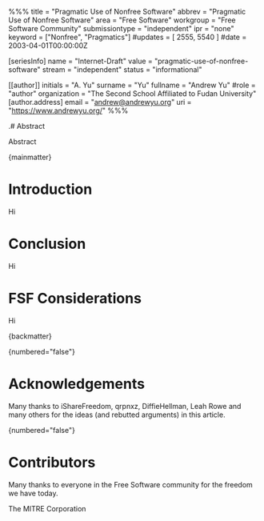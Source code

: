 %%%
title = "Pragmatic Use of Nonfree Software"
abbrev = "Pragmatic Use of Nonfree Software"
area = "Free Software"
workgroup = "Free Software Community"
submissiontype = "independent"
ipr = "none"
keyword = ["Nonfree", "Pragmatics"]
#updates = [ 2555, 5540 ]
#date = 2003-04-01T00:00:00Z

[seriesInfo]
name = "Internet-Draft"
value = "pragmatic-use-of-nonfree-software"
stream = "independent"
status = "informational"

[[author]]
initials = "A. Yu"
surname = "Yu"
fullname = "Andrew Yu"
#role = "author"
organization = "The Second School Affiliated to Fudan University"
  [author.address]
  email = "andrew@andrewyu.org"
  uri = "https://www.andrewyu.org/"
%%%

.# Abstract

Abstract

{mainmatter}

# Introduction

Hi

# Conclusion

Hi

# FSF Considerations

Hi

{backmatter}

{numbered="false"}
# Acknowledgements

Many thanks to iShareFreedom, qrpnxz, DiffieHellman, Leah Rowe and many others for the ideas (and rebutted arguments) in this article.

{numbered="false"}
# Contributors

Many thanks to everyone in the Free Software community for the freedom we have today.

<reference anchor="IETF1" target="https://www.ietf.org/old/2009/proceedings/prior29/IETF01.pdf">
   <front>
      <title>Proceedings of the 16-17 January 1986 DARPA Gateway Algorithms and Data Structures Task Force</title>
      <author>
         <organization>The MITRE Corporation</organization>
      </author>
      <date year="1986" month="January"></date>
   </front>
</reference>

